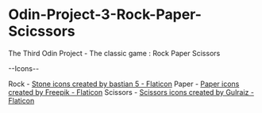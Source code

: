 # Odin-Project-3-Rock-Paper-Scicssors
The Third Odin Project - The classic game : Rock Paper Scissors

--Icons--

Rock - <a href="https://www.flaticon.com/free-icons/stone" title="stone icons">Stone icons created by bastian 5 - Flaticon</a>
Paper - <a href="https://www.flaticon.com/free-icons/paper" title="paper icons">Paper icons created by Freepik - Flaticon</a>
Scissors - <a href="https://www.flaticon.com/free-icons/scissors" title="scissors icons">Scissors icons created by Gulraiz - Flaticon</a>